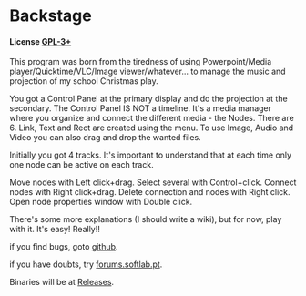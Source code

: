 # Backstage

#### License [GPL-3+](LICENSE)

This program was born from the tiredness of using Powerpoint/Media player/Quicktime/VLC/Image viewer/whatever... to manage the music and projection of my school Christmas play.

You got a Control Panel at the primary display and do the projection at the secondary.
The Control Panel IS NOT a timeline. It's a media manager where you organize and connect the different media - the Nodes.
There are 6.
Link, Text and Rect are created using the menu.
To use Image, Audio and Video you can also drag and drop the wanted files.

Initially you got 4 tracks. It's important to understand that at each time only one node can be active on each track.

Move nodes with Left click+drag.
Select several with Control+click.
Connect nodes with Right click+drag.
Delete connection and nodes with Right click.
Open node properties window with Double click.

There's some more explanations (I should write a wiki), but for now, play with it. It's easy! Really!!

if you find bugs, goto [github](https://github.com/linux-man/backstage/issues).

if you have doubts, try [forums.softlab.pt](http://forums.softlab.pt).

Binaries will be at [Releases](https://github.com/linux-man/backstage/releases).
